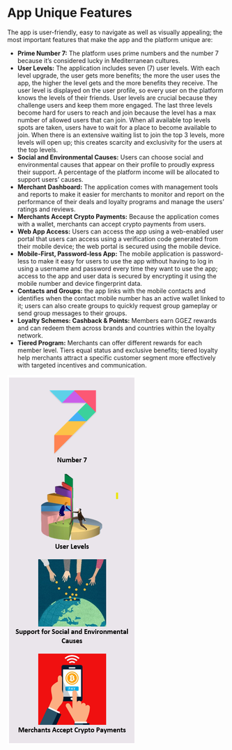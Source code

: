 # App Unique Features

The app is user-friendly, easy to navigate as well as visually appealing; the most important features that make the app and the platform unique are:

* **Prime Number 7:** The platform uses prime numbers and the number 7 because it’s considered lucky in Mediterranean cultures.
* **User Levels:** The application includes seven (7) user levels. With each level upgrade, the user gets more benefits; the more the user uses the app, the higher the level gets and the more benefits they receive. The user level is displayed on the user profile, so every user on the platform knows the levels of their friends. User levels are crucial because they challenge users and keep them more engaged. The last three levels become hard for users to reach and join because the level has a max number of allowed users that can join. When all available top levels spots are taken, users have to wait for a place to become available to join. When there is an extensive waiting list to join the top 3 levels, more levels will open up; this creates scarcity and exclusivity for the users at the top levels.
* **Social and Environmental Causes:** Users can choose social and environmental causes that appear on their profile to proudly express their support. A percentage of the platform income will be allocated to support users’ causes.
* **Merchant Dashboard:** The application comes with management tools and reports to make it easier for merchants to monitor and report on the performance of their deals and loyalty programs and manage the users’ ratings and reviews.
* **Merchants Accept Crypto Payments:** Because the application comes with a wallet, merchants can accept crypto payments from users.
* **Web App Access:** Users can access the app using a web-enabled user portal that users can access using a verification code generated from their mobile device; the web portal is secured using the mobile device.
* **Mobile-First, Password-less App:** The mobile application is password-less to make it easy for users to use the app without having to log in using a username and password every time they want to use the app; access to the app and user data is secured by encrypting it using the mobile number and device fingerprint data.
* **Contacts and Groups:** the app links with the mobile contacts and identifies when the contact mobile number has an active wallet linked to it; users can also create groups to quickly request group gameplay or send group messages to their groups.
* **Loyalty Schemes: Cashback & Points:** Members earn GGEZ rewards and can redeem them across brands and countries within the loyalty network.&#x20;
* **Tiered Program:** Merchants can offer different rewards for each member level. Tiers equal status and exclusive benefits; tiered loyalty help merchants attract a specific customer segment more effectively with targeted incentives and communication.

![](<../../.gitbook/assets/image (4).png>)
